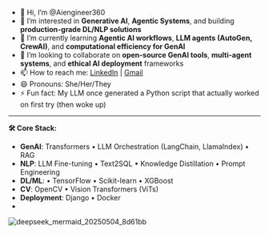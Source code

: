 - 👋 Hi, I’m @Aiengineer360  
- 👀 I’m interested in **Generative AI**, **Agentic Systems**, and building **production-grade DL/NLP solutions**  
- 🌱 I’m currently learning **Agentic AI workflows**, **LLM agents (AutoGen, CrewAI)**, and **computational efficiency for GenAI**  
- 💞️ I’m looking to collaborate on **open-source GenAI tools**, **multi-agent systems**, and **ethical AI deployment** frameworks  
- 📫 How to reach me: [LinkedIn]((https://www.linkedin.com/in/arooj-fatima-04026b255?utm_source=share&utm_campaign=share_via&utm_content=profile&utm_medium=android_app)) | [Gmail](ai.engineer360@gmail.com)
- 😄 Pronouns: She/Her/They  
- ⚡ Fun fact: My LLM once generated a Python script that actually worked on first try (then woke up)  
---

**🛠 Core Stack:**  
- **GenAI**: Transformers • LLM Orchestration (LangChain, LlamaIndex) • RAG  
- **NLP**: LLM Fine-tuning • Text2SQL • Knowledge Distillation • Prompt Engineering  
- **DL/ML**: • TensorFlow • Scikit-learn • XGBoost  
- **CV**: OpenCV • Vision Transformers (ViTs)  
- **Deployment**: Django • Docker
-   
![deepseek_mermaid_20250504_8d61bb](https://github.com/user-attachments/assets/679d5b18-894f-4ae9-912e-581971166219)
